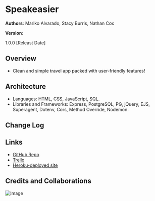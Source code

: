 # Speakeasier

**Authors**: Mariko Alvarado, Stacy Burris, Nathan Cox

**Version**:

1.0.0 [Releast Date]

## Overview

+ Clean and simple travel app packed with user-friendly features!

## Architecture

+ Languages: HTML, CSS, JavaScript, SQL.
+ Libraries and Frameworks: Express, PostgreSQL, PG, jQuery, EJS, Superagent, Dotenv, Cors, Method Override, Nodemon.

## Change Log

## Links

+ [GitHub Repo](https://github.com/stacyburris/Speakeasier)
+ [Trello](https://trello.com/b/0zw5Nk74/speakeasier)
+ [Heroku-deployed site](https://speakeasier.herokuapp.com/)

## Credits and Collaborations
<!-- Give credit (and a link) to other people or resources that helped you build this application. -->


![image](relationship.png)

